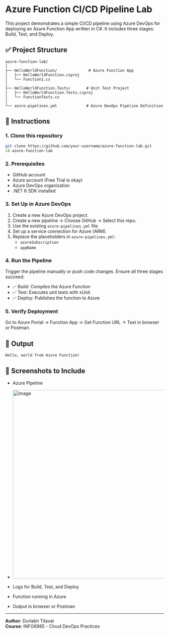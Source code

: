 
# Azure Function CI/CD Pipeline Lab

This project demonstrates a simple CI/CD pipeline using Azure DevOps for deploying an Azure Function App written in C#. It includes three stages: Build, Test, and Deploy.

## ✅ Project Structure

```
azure-function-lab/
│
├── HelloWorldFunction/              # Azure Function App
│   ├── HelloWorldFunction.csproj
│   └── Function1.cs
│
├── HelloWorldFunction.Tests/       # Unit Test Project
│   ├── HelloWorldFunction.Tests.csproj
│   └── FunctionTests.cs
│
└── azure-pipelines.yml             # Azure DevOps Pipeline Definition
```

## 🚀 Instructions

### 1. Clone this repository

```bash
git clone https://github.com/your-username/azure-function-lab.git
cd azure-function-lab
```

### 2. Prerequisites

- GitHub account
- Azure account (Free Trial is okay)
- Azure DevOps organization
- .NET 6 SDK installed

### 3. Set Up in Azure DevOps

1. Create a new Azure DevOps project.
2. Create a new pipeline → Choose GitHub → Select this repo.
3. Use the existing `azure-pipelines.yml` file.
4. Set up a service connection for Azure (ARM).
5. Replace the placeholders in `azure-pipelines.yml`:
   - `azureSubscription`
   - `appName`

### 4. Run the Pipeline

Trigger the pipeline manually or push code changes. Ensure all three stages succeed:

- ✅ Build: Compiles the Azure Function
- ✅ Test: Executes unit tests with xUnit
- ✅ Deploy: Publishes the function to Azure

### 5. Verify Deployment

Go to Azure Portal → Function App → Get Function URL → Test in browser or Postman.

## 🧪 Output

```
Hello, world from Azure Function!
```

## 📸 Screenshots to Include

- Azure Pipeline
- <img width="953" height="597" alt="image" src="https://github.com/user-attachments/assets/4f40466e-5f93-483b-9408-18bf0b1cc925" />

- Logs for Build, Test, and Deploy
- Function running in Azure
- Output in browser or Postman

---

**Author**: Durlabh Tilavat  
**Course**: INFO8985 - Cloud DevOps Practices  
